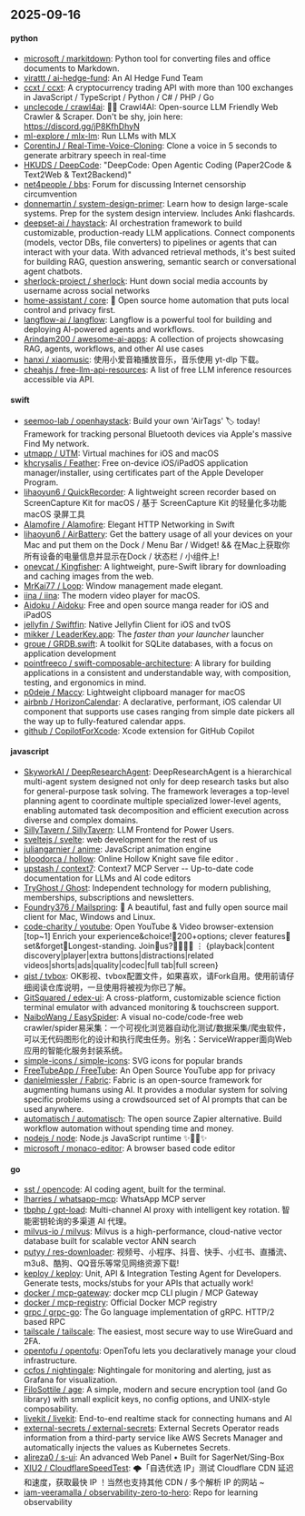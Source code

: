 ## 2025-09-16

#### python
* [microsoft / markitdown](https://github.com/microsoft/markitdown): Python tool for converting files and office documents to Markdown.
* [virattt / ai-hedge-fund](https://github.com/virattt/ai-hedge-fund): An AI Hedge Fund Team
* [ccxt / ccxt](https://github.com/ccxt/ccxt): A cryptocurrency trading API with more than 100 exchanges in JavaScript / TypeScript / Python / C# / PHP / Go
* [unclecode / crawl4ai](https://github.com/unclecode/crawl4ai): 🚀🤖 Crawl4AI: Open-source LLM Friendly Web Crawler & Scraper. Don't be shy, join here: https://discord.gg/jP8KfhDhyN
* [ml-explore / mlx-lm](https://github.com/ml-explore/mlx-lm): Run LLMs with MLX
* [CorentinJ / Real-Time-Voice-Cloning](https://github.com/CorentinJ/Real-Time-Voice-Cloning): Clone a voice in 5 seconds to generate arbitrary speech in real-time
* [HKUDS / DeepCode](https://github.com/HKUDS/DeepCode): "DeepCode: Open Agentic Coding (Paper2Code & Text2Web & Text2Backend)"
* [net4people / bbs](https://github.com/net4people/bbs): Forum for discussing Internet censorship circumvention
* [donnemartin / system-design-primer](https://github.com/donnemartin/system-design-primer): Learn how to design large-scale systems. Prep for the system design interview. Includes Anki flashcards.
* [deepset-ai / haystack](https://github.com/deepset-ai/haystack): AI orchestration framework to build customizable, production-ready LLM applications. Connect components (models, vector DBs, file converters) to pipelines or agents that can interact with your data. With advanced retrieval methods, it's best suited for building RAG, question answering, semantic search or conversational agent chatbots.
* [sherlock-project / sherlock](https://github.com/sherlock-project/sherlock): Hunt down social media accounts by username across social networks
* [home-assistant / core](https://github.com/home-assistant/core): 🏡 Open source home automation that puts local control and privacy first.
* [langflow-ai / langflow](https://github.com/langflow-ai/langflow): Langflow is a powerful tool for building and deploying AI-powered agents and workflows.
* [Arindam200 / awesome-ai-apps](https://github.com/Arindam200/awesome-ai-apps): A collection of projects showcasing RAG, agents, workflows, and other AI use cases
* [hanxi / xiaomusic](https://github.com/hanxi/xiaomusic): 使用小爱音箱播放音乐，音乐使用 yt-dlp 下载。
* [cheahjs / free-llm-api-resources](https://github.com/cheahjs/free-llm-api-resources): A list of free LLM inference resources accessible via API.

#### swift
* [seemoo-lab / openhaystack](https://github.com/seemoo-lab/openhaystack): Build your own 'AirTags' 🏷 today! Framework for tracking personal Bluetooth devices via Apple's massive Find My network.
* [utmapp / UTM](https://github.com/utmapp/UTM): Virtual machines for iOS and macOS
* [khcrysalis / Feather](https://github.com/khcrysalis/Feather): Free on-device iOS/iPadOS application manager/installer, using certificates part of the Apple Developer Program.
* [lihaoyun6 / QuickRecorder](https://github.com/lihaoyun6/QuickRecorder): A lightweight screen recorder based on ScreenCapture Kit for macOS / 基于 ScreenCapture Kit 的轻量化多功能 macOS 录屏工具
* [Alamofire / Alamofire](https://github.com/Alamofire/Alamofire): Elegant HTTP Networking in Swift
* [lihaoyun6 / AirBattery](https://github.com/lihaoyun6/AirBattery): Get the battery usage of all your devices on your Mac and put them on the Dock / Menu Bar / Widget! && 在Mac上获取你所有设备的电量信息并显示在Dock / 状态栏 / 小组件上!
* [onevcat / Kingfisher](https://github.com/onevcat/Kingfisher): A lightweight, pure-Swift library for downloading and caching images from the web.
* [MrKai77 / Loop](https://github.com/MrKai77/Loop): Window management made elegant.
* [iina / iina](https://github.com/iina/iina): The modern video player for macOS.
* [Aidoku / Aidoku](https://github.com/Aidoku/Aidoku): Free and open source manga reader for iOS and iPadOS
* [jellyfin / Swiftfin](https://github.com/jellyfin/Swiftfin): Native Jellyfin Client for iOS and tvOS
* [mikker / LeaderKey.app](https://github.com/mikker/LeaderKey.app): The *faster than your launcher* launcher
* [groue / GRDB.swift](https://github.com/groue/GRDB.swift): A toolkit for SQLite databases, with a focus on application development
* [pointfreeco / swift-composable-architecture](https://github.com/pointfreeco/swift-composable-architecture): A library for building applications in a consistent and understandable way, with composition, testing, and ergonomics in mind.
* [p0deje / Maccy](https://github.com/p0deje/Maccy): Lightweight clipboard manager for macOS
* [airbnb / HorizonCalendar](https://github.com/airbnb/HorizonCalendar): A declarative, performant, iOS calendar UI component that supports use cases ranging from simple date pickers all the way up to fully-featured calendar apps.
* [github / CopilotForXcode](https://github.com/github/CopilotForXcode): Xcode extension for GitHub Copilot

#### javascript
* [SkyworkAI / DeepResearchAgent](https://github.com/SkyworkAI/DeepResearchAgent): DeepResearchAgent is a hierarchical multi-agent system designed not only for deep research tasks but also for general-purpose task solving. The framework leverages a top-level planning agent to coordinate multiple specialized lower-level agents, enabling automated task decomposition and efficient execution across diverse and complex domains.
* [SillyTavern / SillyTavern](https://github.com/SillyTavern/SillyTavern): LLM Frontend for Power Users.
* [sveltejs / svelte](https://github.com/sveltejs/svelte): web development for the rest of us
* [juliangarnier / anime](https://github.com/juliangarnier/anime): JavaScript animation engine
* [bloodorca / hollow](https://github.com/bloodorca/hollow): Online Hollow Knight save file editor .
* [upstash / context7](https://github.com/upstash/context7): Context7 MCP Server -- Up-to-date code documentation for LLMs and AI code editors
* [TryGhost / Ghost](https://github.com/TryGhost/Ghost): Independent technology for modern publishing, memberships, subscriptions and newsletters.
* [Foundry376 / Mailspring](https://github.com/Foundry376/Mailspring): 💌 A beautiful, fast and fully open source mail client for Mac, Windows and Linux.
* [code-charity / youtube](https://github.com/code-charity/youtube): Open YouTube & Video browser-extension [top~1] Enrich your experience&choice!🧰200+options; clever features📌set&forget📌Longest-standing. Join🧩us?👨‍👩‍👧‍👧 ⋮ {playback|content discovery|player|extra buttons|distractions|related videos|shorts|ads|quality|codec|full tab|full screen}
* [qist / tvbox](https://github.com/qist/tvbox): OK影视、tvbox配置文件，如果喜欢，请Fork自用。使用前请仔细阅读仓库说明，一旦使用将被视为你已了解。
* [GitSquared / edex-ui](https://github.com/GitSquared/edex-ui): A cross-platform, customizable science fiction terminal emulator with advanced monitoring & touchscreen support.
* [NaiboWang / EasySpider](https://github.com/NaiboWang/EasySpider): A visual no-code/code-free web crawler/spider易采集：一个可视化浏览器自动化测试/数据采集/爬虫软件，可以无代码图形化的设计和执行爬虫任务。别名：ServiceWrapper面向Web应用的智能化服务封装系统。
* [simple-icons / simple-icons](https://github.com/simple-icons/simple-icons): SVG icons for popular brands
* [FreeTubeApp / FreeTube](https://github.com/FreeTubeApp/FreeTube): An Open Source YouTube app for privacy
* [danielmiessler / Fabric](https://github.com/danielmiessler/Fabric): Fabric is an open-source framework for augmenting humans using AI. It provides a modular system for solving specific problems using a crowdsourced set of AI prompts that can be used anywhere.
* [automatisch / automatisch](https://github.com/automatisch/automatisch): The open source Zapier alternative. Build workflow automation without spending time and money.
* [nodejs / node](https://github.com/nodejs/node): Node.js JavaScript runtime ✨🐢🚀✨
* [microsoft / monaco-editor](https://github.com/microsoft/monaco-editor): A browser based code editor

#### go
* [sst / opencode](https://github.com/sst/opencode): AI coding agent, built for the terminal.
* [lharries / whatsapp-mcp](https://github.com/lharries/whatsapp-mcp): WhatsApp MCP server
* [tbphp / gpt-load](https://github.com/tbphp/gpt-load): Multi-channel AI proxy with intelligent key rotation. 智能密钥轮询的多渠道 AI 代理。
* [milvus-io / milvus](https://github.com/milvus-io/milvus): Milvus is a high-performance, cloud-native vector database built for scalable vector ANN search
* [putyy / res-downloader](https://github.com/putyy/res-downloader): 视频号、小程序、抖音、快手、小红书、直播流、m3u8、酷狗、QQ音乐等常见网络资源下载!
* [keploy / keploy](https://github.com/keploy/keploy): Unit, API & Integration Testing Agent for Developers. Generate tests, mocks/stubs for your APIs that actually work!
* [docker / mcp-gateway](https://github.com/docker/mcp-gateway): docker mcp CLI plugin / MCP Gateway
* [docker / mcp-registry](https://github.com/docker/mcp-registry): Official Docker MCP registry
* [grpc / grpc-go](https://github.com/grpc/grpc-go): The Go language implementation of gRPC. HTTP/2 based RPC
* [tailscale / tailscale](https://github.com/tailscale/tailscale): The easiest, most secure way to use WireGuard and 2FA.
* [opentofu / opentofu](https://github.com/opentofu/opentofu): OpenTofu lets you declaratively manage your cloud infrastructure.
* [ccfos / nightingale](https://github.com/ccfos/nightingale): Nightingale for monitoring and alerting, just as Grafana for visualization.
* [FiloSottile / age](https://github.com/FiloSottile/age): A simple, modern and secure encryption tool (and Go library) with small explicit keys, no config options, and UNIX-style composability.
* [livekit / livekit](https://github.com/livekit/livekit): End-to-end realtime stack for connecting humans and AI
* [external-secrets / external-secrets](https://github.com/external-secrets/external-secrets): External Secrets Operator reads information from a third-party service like AWS Secrets Manager and automatically injects the values as Kubernetes Secrets.
* [alireza0 / s-ui](https://github.com/alireza0/s-ui): An advanced Web Panel • Built for SagerNet/Sing-Box
* [XIU2 / CloudflareSpeedTest](https://github.com/XIU2/CloudflareSpeedTest): 🌩「自选优选 IP」测试 Cloudflare CDN 延迟和速度，获取最快 IP ！当然也支持其他 CDN / 多个解析 IP 的网站 ~
* [iam-veeramalla / observability-zero-to-hero](https://github.com/iam-veeramalla/observability-zero-to-hero): Repo for learning observability
